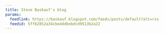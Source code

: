 ```yaml
---
title: Steve Baskauf's blog
params:
  feedlink: https://baskauf.blogspot.com/feeds/posts/default?alt=rss
  feedid: 5ff82852a34cbe4ddbebdcd9513b2a22
---
```

